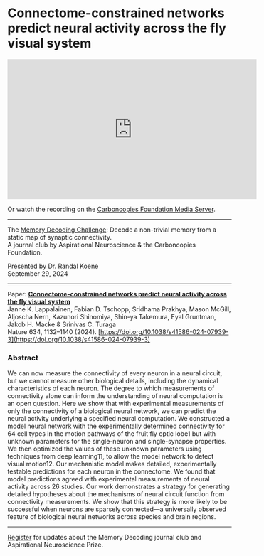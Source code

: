 # Connectome-constrained networks predict neural activity across the fly visual system

<iframe width="560" height="315" src="https://www.youtube.com/embed/ExjD2ObBoFs?si=xc71zgVcVYi7YtsC" title="YouTube video player" frameborder="0" allow="accelerometer; autoplay; clipboard-write; encrypted-media; gyroscope; picture-in-picture; web-share" referrerpolicy="strict-origin-when-cross-origin" allowfullscreen></iframe>


Or watch the recording on the [Carboncopies Foundation Media Server](https://videos.carboncopies.org/view?m=B4rx2RCEx).

---

The [Memory Decoding Challenge](https://aspirationalneuroscience.org): Decode a non-trivial memory from a static map of synaptic connectivity.  
A journal club by Aspirational Neuroscience & the Carboncopies Foundation.  

Presented by Dr. Randal Koene  
September 29, 2024

----

Paper: [__Connectome-constrained networks predict neural activity across the fly visual system__](https://www.nature.com/articles/s41586-024-07939-3)  
Janne K. Lappalainen, Fabian D. Tschopp, Sridhama Prakhya, Mason McGill, Aljoscha Nern, Kazunori Shinomiya, Shin-ya Takemura, Eyal Gruntman, Jakob H. Macke & Srinivas C. Turaga  
Nature 634, 1132–1140 (2024). [https://doi.org/10.1038/s41586-024-07939-3](https://doi.org/10.1038/s41586-024-07939-3)  

### Abstract

We can now measure the connectivity of every neuron in a neural circuit, but we cannot measure other biological details, including the dynamical characteristics of each neuron. The degree to which measurements of connectivity alone can inform the understanding of neural computation is an open question. Here we show that with experimental measurements of only the connectivity of a biological neural network, we can predict the neural activity underlying a specified neural computation. We constructed a model neural network with the experimentally determined connectivity for 64 cell types in the motion pathways of the fruit fly optic lobe1 but with unknown parameters for the single-neuron and single-synapse properties. We then optimized the values of these unknown parameters using techniques from deep learning11, to allow the model network to detect visual motion12. Our mechanistic model makes detailed, experimentally testable predictions for each neuron in the connectome. We found that model predictions agreed with experimental measurements of neural activity across 26 studies. Our work demonstrates a strategy for generating detailed hypotheses about the mechanisms of neural circuit function from connectivity measurements. We show that this strategy is more likely to be successful when neurons are sparsely connected—a universally observed feature of biological neural networks across species and brain regions.

---

[Register](https://aspirationalneuroscience.org/register-with-us/) for updates about the Memory Decoding journal club and Aspirational Neuroscience Prize.
